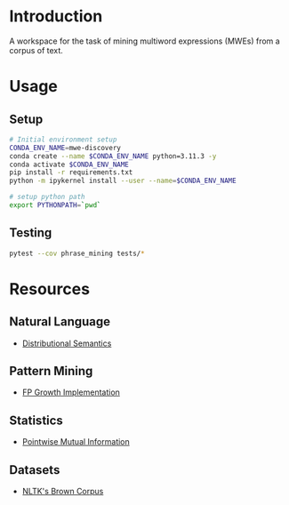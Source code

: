 # Introduction
A workspace for the task of mining multiword expressions (MWEs) from a corpus of text.

# Usage
## Setup
```bash
# Initial environment setup
CONDA_ENV_NAME=mwe-discovery
conda create --name $CONDA_ENV_NAME python=3.11.3 -y
conda activate $CONDA_ENV_NAME
pip install -r requirements.txt
python -m ipykernel install --user --name=$CONDA_ENV_NAME

# setup python path
export PYTHONPATH=`pwd`
```

## Testing
```bash
pytest --cov phrase_mining tests/*
```

# Resources
## Natural Language
- [Distributional Semantics](https://en.wikipedia.org/wiki/Distributional_semantics)

## Pattern Mining
- [FP Growth Implementation](https://towardsdatascience.com/fp-growth-frequent-pattern-generation-in-data-mining-with-python-implementation-244e561ab1c3)

## Statistics
- [Pointwise Mutual Information](https://en.wikipedia.org/wiki/Pointwise_mutual_information)

## Datasets
- [NLTK's Brown Corpus](https://www.nltk.org/book/ch02.html#brown-corpus)